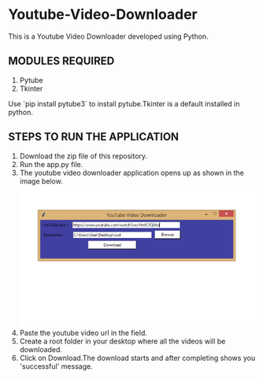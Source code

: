 # Youtube-Video-Downloader
This is a Youtube Video Downloader developed using Python.<br>
## MODULES REQUIRED<br>
<ol>
  <li>Pytube</li>
  <li>Tkinter</li>
 </ol>
 Use `pip install pytube3` to install pytube.Tkinter is a default installed in python.<br>
 
 ## STEPS TO RUN THE APPLICATION

 <ol>
  <li>Download the zip file of this repository.</li>
  <li>Run the app.py file.</li>
  <li>The youtube video downloader application opens up as shown in the image below.</li>
  <img src="./example.PNG">
  <li>Paste the youtube video url in the field.</li>
  <li>Create a root folder in your desktop where all the videos will be downloaded.</li>
  <li>Click on Download.The download starts and after completing shows you 'successful' message.</li>
  </ol>

